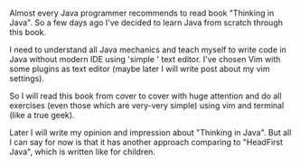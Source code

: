 Almost every Java programmer recommends to read book 
"Thinking in Java". So a few days ago I've decided to 
learn Java from scratch through this book.

I need to understand all Java mechanics and teach myself 
to write code in Java without modern IDE using 'simple ' text 
editor. I've chosen Vim with some plugins as text editor 
(maybe later I will write post about my vim settings).

So I will read this book from cover to cover with huge 
attention and do all exercises (even those which are very-very 
simple) using vim and terminal (like a true geek).

Later I will write my opinion and impression about "Thinking 
in Java". But all I can say for now is that it has another 
approach comparing to "HeadFirst Java", which is 
written like for children. 

